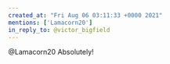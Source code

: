 ```yaml
---
created_at: "Fri Aug 06 03:11:33 +0000 2021"
mentions: ['Lamacorn20']
in_reply_to: @victor_bigfield
---
```


@Lamacorn20 Absolutely!